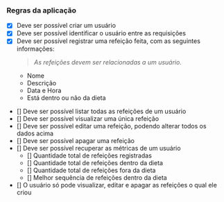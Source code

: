 ### Regras da aplicação

- [x] Deve ser possível criar um usuário
- [x] Deve ser possível identificar o usuário entre as requisições
- [x] Deve ser possível registrar uma refeição feita, com as seguintes informações:
  > _As refeições devem ser relacionadas a um usuário._
  - Nome
  - Descrição
  - Data e Hora
  - Está dentro ou não da dieta
- [] Deve ser possível listar todas as refeições de um usuário
- [] Deve ser possível visualizar uma única refeição
- [] Deve ser possível editar uma refeição, podendo alterar todos os dados acima
- [] Deve ser possível apagar uma refeição
- [] Deve ser possível recuperar as métricas de um usuário
  - [] Quantidade total de refeições registradas
  - [] Quantidade total de refeições dentro da dieta
  - [] Quantidade total de refeições fora da dieta
  - [] Melhor sequência de refeições dentro da dieta
- [] O usuário só pode visualizar, editar e apagar as refeições o qual ele criou
